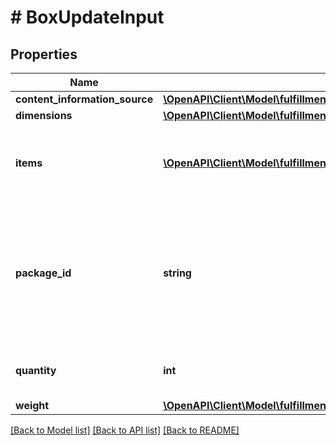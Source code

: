 # # BoxUpdateInput

## Properties

Name | Type | Description | Notes
------------ | ------------- | ------------- | -------------
**content_information_source** | [**\OpenAPI\Client\Model\fulfillmentInbound\BoxContentInformationSource**](BoxContentInformationSource.md) |  |
**dimensions** | [**\OpenAPI\Client\Model\fulfillmentInbound\Dimensions**](Dimensions.md) |  |
**items** | [**\OpenAPI\Client\Model\fulfillmentInbound\ItemInput[]**](ItemInput.md) | The items and their quantity in the box. This must be empty if the box &#x60;contentInformationSource&#x60; is &#x60;BARCODE_2D&#x60; or &#x60;MANUAL_PROCESS&#x60;. | [optional]
**package_id** | **string** | Primary key to uniquely identify a Box Package. PackageId must be provided if the intent is to update an existing box. Adding a new box will not require providing this value. Any existing PackageIds not provided will be treated as to-be-removed | [optional]
**quantity** | **int** | The number of containers where all other properties like weight or dimensions are identical. |
**weight** | [**\OpenAPI\Client\Model\fulfillmentInbound\Weight**](Weight.md) |  |

[[Back to Model list]](../../README.md#models) [[Back to API list]](../../README.md#endpoints) [[Back to README]](../../README.md)

